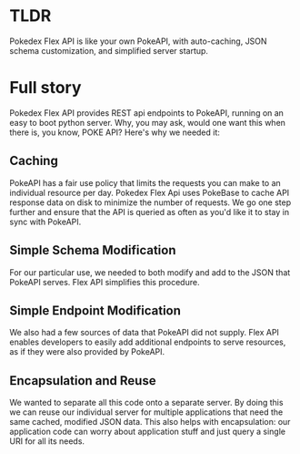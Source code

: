 # TLDR 

Pokedex Flex API is like your own PokeAPI, with auto-caching,
JSON schema customization, and simplified server startup.

# Full story
Pokedex Flex API provides REST api endpoints to PokeAPI, running on an easy to
boot python server. Why, you may ask, would one want this when there is, you know, 
POKE API? Here's why we needed it:

## Caching
PokeAPI has a fair use policy that limits the requests you can
make to an individual resource per day. Pokedex Flex Api uses PokeBase to cache 
API response data on disk to minimize the number of requests. We go one step
further and ensure that the API is queried as often as you'd like it to stay
in sync with PokeAPI. 

## Simple Schema Modification
For our particular use, we needed to both modify and add to the JSON that
PokeAPI serves. Flex API simplifies this procedure.

## Simple Endpoint Modification
We also had a few sources of data that PokeAPI did not supply. Flex API enables
developers to easily add additional endpoints to serve resources, as if they
were also provided by PokeAPI.

## Encapsulation and Reuse
We wanted to separate all this code onto a separate server. By doing this we
can reuse our individual server for multiple applications that need the same
cached, modified JSON data. This also helps with encapsulation: our application
code can worry about application stuff and just query a single URI for all its 
needs.



